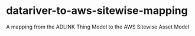 # datariver-to-aws-sitewise-mapping
A mapping from the ADLINK Thing Model to the AWS Sitewise Asset Model
